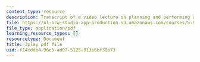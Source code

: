 ```yaml
---
content_type: resource
description: Transcript of a video lecture on planning and performing a lecture.
file: https://ol-ocw-studio-app-production.s3.amazonaws.com/courses/5-95j-teaching-college-level-science-and-engineering-spring-2009/f14cddb496c5ad075125013e6bf30b73_RyKmgyGH5dw.pdf
file_type: application/pdf
learning_resource_types: []
resourcetype: Document
title: 3play pdf file
uid: f14cddb4-96c5-ad07-5125-013e6bf30b73
---
```

